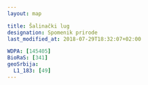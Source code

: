 ```yaml
---
layout: map

title: Šalinački lug
designation: Spomenik prirode
last_modified_at: 2018-07-29T18:32:07+02:00

WDPA: [145405]
BioRaS: [341]
geoSrbija:
  L1_183: [49]
---
```

